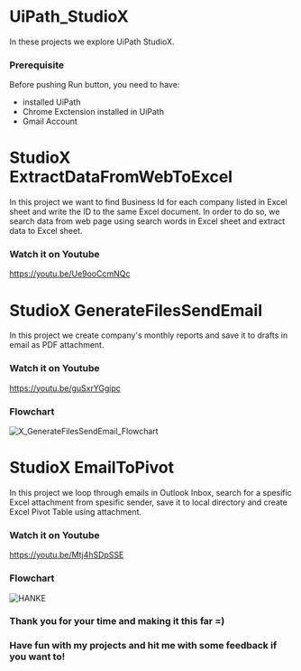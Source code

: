 # UiPath_StudioX
In these projects we explore UiPath StudioX.

### Prerequisite
Before pushing Run button, you need to have:
- installed UiPath
- Chrome Exctension installed in UiPath
- Gmail Account

# StudioX ExtractDataFromWebToExcel
In this project we want to find Business Id for each company listed in Excel sheet and write the ID to the same Excel document. 
In order to do so, we search data from web page using search words in Excel sheet and extract data to Excel sheet. 

### Watch it on Youtube
https://youtu.be/Ue9ooCcmNQc


# StudioX GenerateFilesSendEmail
In this project we create company's monthly reports and save it to drafts in email as PDF attachment. 

### Watch it on Youtube
https://youtu.be/guSxrYGgipc

### Flowchart
![X_GenerateFilesSendEmail_Flowchart](https://user-images.githubusercontent.com/80334153/165253901-ca2d2002-d0f7-4149-b83d-108ca5fe9968.jpg)

# StudioX EmailToPivot
In this project we loop through emails in Outlook Inbox, search for a spesific Excel attachment from spesific sender, save it to local directory
and create Excel Pivot Table using attachment. 

### Watch it on Youtube
https://youtu.be/Mtj4hSDpSSE

### Flowchart
![HANKE](https://user-images.githubusercontent.com/80334153/165723461-a10e83b6-7376-4c41-bd27-e67bd76252ef.jpg)

### Thank you for your time and making it this far =) 
### Have fun with my projects and hit me with some feedback if you want to!
